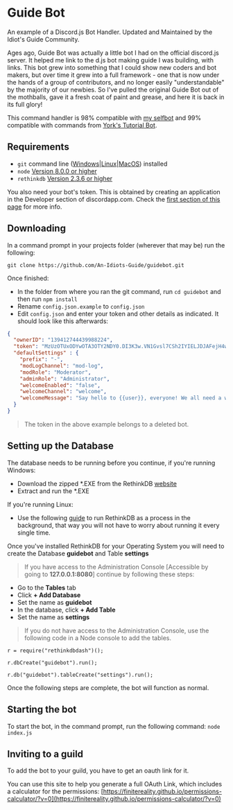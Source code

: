 # Guide Bot
An example of a Discord.js Bot Handler. Updated and Maintained by the Idiot's Guide Community.

Ages ago, Guide Bot was actually a little bot I had on the official discord.js server.
It helped me link to the d.js bot making guide I was building, with links.
This bot grew into something that I could show new coders and bot makers, but
over time it grew into a full framework - one that is now under the hands of a 
group of contributors, and no longer easily "understandable" by the majority
of our newbies. So I've pulled the original Guide Bot out of the mothballs,
gave it a fresh coat of paint and grease, and here it is back in its full glory!

This command handler is 98% compatible with [my selfbot](https://github.com/eslachance/evie.selfbot) 
and 99% compatible with commands from [York's Tutorial Bot](https://github.com/AnIdiotsGuide/Tutorial-Bot/tree/Episode-10-Part-1).

## Requirements

- `git` command line ([Windows](https://git-scm.com/download/win)|[Linux](https://git-scm.com/book/en/v2/Getting-Started-Installing-Git)|[MacOS](https://git-scm.com/download/mac)) installed
- `node` [Version 8.0.0 or higher](https://nodejs.org)
- `rethinkdb` [Version 2.3.6 or higher](https://www.rethinkdb.com/)

You also need your bot's token. This is obtained by creating an application in
the Developer section of discordapp.com. Check the [first section of this page](https://anidiots.guide/getting-started/the-long-version.html)
for more info.

## Downloading

In a command prompt in your projects folder (wherever that may be) run the following:

`git clone https://github.com/An-Idiots-Guide/guidebot.git`

Once finished:

- In the folder from where you ran the git command, run `cd guidebot` and then run `npm install`
- Rename `config.json.example` to `config.json`
- Edit `config.json` and enter your token and other details as indicated. It should look like this afterwards:

```json
{
  "ownerID": "139412744439988224",
  "token": "MzUzOTUxODYwOTA3OTY2NDY0.DI3K3w.VN1Gvsl7CSh2IYIELJDJAFejH4w",
  "defaultSettings" : {
    "prefix": "-",
    "modLogChannel": "mod-log",
    "modRole": "Moderator",
    "adminRole": "Administrator",
    "welcomeEnabled": "false",
    "welcomeChannel": "welcome",
    "welcomeMessage": "Say hello to {{user}}, everyone! We all need a warm welcome sometimes :D"
  }
}
```
> The token in the above example belongs to a deleted bot.

## Setting up the Database

The database needs to be running before you continue, if you're running Windows:

- Download the zipped *.EXE from the RethinkDB [website](https://www.rethinkdb.com/docs/install)
- Extract and run the *.EXE

If you're running Linux:

- Use the following [guide](https://www.rethinkdb.com/docs/start-on-startup/) to run RethinkDB as a process in the background, that way you will not have to worry about running it every single time.

Once you've installed RethinkDB for your Operating System you will need to create the Database **guidebot** and Table **settings**

> If you have access to the Administration Console [Accessible by going to **127.0.0.1:8080**] continue by following these steps:

- Go to the **Tables** tab
- Click **+ Add Database**
- Set the name as **guidebot**
- In the database, click **+ Add Table**
- Set the name as **settings**

> If you do not have access to the Administration Console, use the following code in a Node console to add the tables.

```
r = require("rethinkdbdash")();

r.dbCreate("guidebot").run();

r.db("guidebot").tableCreate("settings").run();
```

Once the following steps are complete, the bot will function as normal.

## Starting the bot

To start the bot, in the command prompt, run the following command:
`node index.js`

## Inviting to a guild

To add the bot to your guild, you have to get an oauth link for it. 

You can use this site to help you generate a full OAuth Link, which includes a calculator for the permissions:
[https://finitereality.github.io/permissions-calculator/?v=0](https://finitereality.github.io/permissions-calculator/?v=0)
